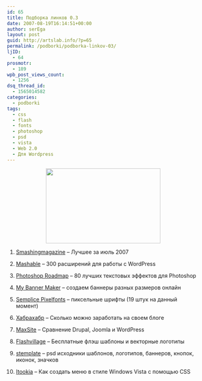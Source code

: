 ```yaml
---
id: 65
title: Подборка линков 0.3
date: 2007-08-19T16:14:51+00:00
author: serEga
layout: post
guid: http://artslab.info/?p=65
permalink: /podborki/podborka-linkov-03/
ljID:
  - 64
prosmotr:
  - 189
wpb_post_views_count:
  - 1256
dsq_thread_id:
  - 1565014582
categories:
  - podborki
tags:
  - css
  - flash
  - fonts
  - photoshop
  - psd
  - vista
  - Web 2.0
  - Для Wordpress
---
```

<center>
  <a href="http://artslab.info/wp-content/uploads/photoshop_text_effects.jpg"><img src="http://artslab.info/wp-content/uploads/photoshop_text_effects-300x196.jpg" alt="" title="photoshop_text_effects" width="300" height="196" class="alignnone size-medium wp-image-961" /></a>
</center>



1. <a TARGET="_blank" TITLE="best of july 2007" HREF="http://www.smashingmagazine.com/2007/08/14/best-of-july-2007/">Smashingmagazine</a> &#8211; Лучшее за июль 2007

2. <a HREF="http://maxsite.org/300-rasshireniy-dlya-rabotyi-s-wordpress">Mashable</a> &#8211; 300 расширений для работы с WordPress

3. <a TARGET="_blank" HREF="http://www.photoshoproadmap.com/Photoshop-blog/2007/07/22/the-best-80-photoshop-text-effects-on-the-web/">Photoshop Roadmap</a> &#8211; 80 лучших текстовых эффектов для Photoshop

4. <a TARGET="_blank" TITLE="генератор баннеров" HREF="http://www.mybannermaker.com/">My Banner Maker</a> &#8211; создаем баннеры разных размеров онлайн

5. <a TARGET="_blank" TITLE="пиксельные шрифты" HREF="http://pixelfonts.style-force.net/">Semplice Pixelfonts</a> &#8211; пиксельные шрифты (19 штук на данный момент)

6. <a TARGET="_blank" TITLE="habrahabr" HREF="http://www.habrahabr.ru/blog/blogosphere/22847.html">Хабрахабр</a> &#8211; Сколько можно заработать на своем блоге

7. <a TARGET="_blank" TITLE="maxsite.org" HREF="http://www.dserg.com/drupal-joomla-wordpress-2007-08-09.html">MaxSite</a> &#8211; Сравнение Drupal, Joomla и WordPress

8. <a TARGET="_blank" TITLE="flash templates" HREF="http://www.flashvillage.com/">Flashvillage</a> &#8211; Бесплатные флэш шаблоны и векторные логотипы

9. <a TARGET="_blank" TITLE="stemplate" HREF="http://www.stemplate.com/">stemplate</a> &#8211; psd исходники шаблонов, логотипов, баннеров, кнопок, иконок, значков

10. <a TARGET="_blank" TITLE="windows vista css menu" HREF="http://blog.itookia.com/post/How-to-create-VISTA-style-toolbar-with-CSS.aspx">Itookia</a> &#8211; Как создать меню в стиле Windows Vista с помощью CSS